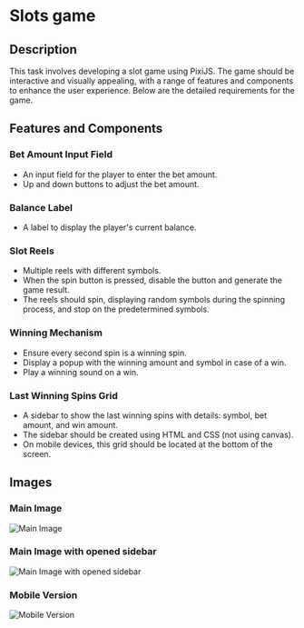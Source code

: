 # Slots game

## Description

This task involves developing a slot game using PixiJS. The game should be interactive and visually appealing, with a range of features and components to enhance the user experience. Below are the detailed requirements for the game.

## Features and Components

### Bet Amount Input Field
- An input field for the player to enter the bet amount.
- Up and down buttons to adjust the bet amount.

### Balance Label
- A label to display the player's current balance.

### Slot Reels
- Multiple reels with different symbols.
- When the spin button is pressed, disable the button and generate the game result.
- The reels should spin, displaying random symbols during the spinning process, and stop on the predetermined symbols.

### Winning Mechanism
- Ensure every second spin is a winning spin.
- Display a popup with the winning amount and symbol in case of a win.
- Play a winning sound on a win.

### Last Winning Spins Grid
- A sidebar to show the last winning spins with details: symbol, bet amount, and win amount.
- The sidebar should be created using HTML and CSS (not using canvas).
- On mobile devices, this grid should be located at the bottom of the screen.

## Images

### Main Image
![Main Image](https://i.ibb.co/Jz6WBPC/Untitled.png)

### Main Image with opened sidebar
![Main Image with opened sidebar](https://i.ibb.co/y6b6Pps/Untitled3.png)

### Mobile Version
![Mobile Version](https://i.ibb.co/4Mjpx2k/Untitled2.png)
